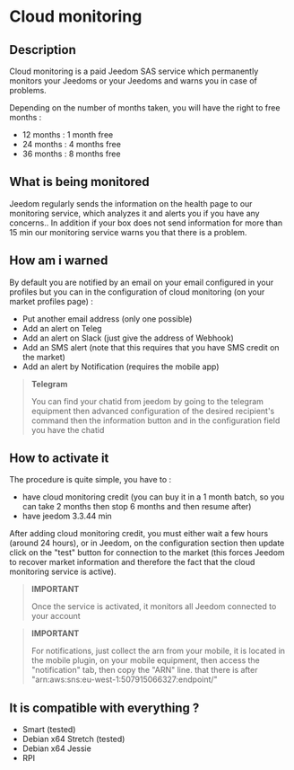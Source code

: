 # Cloud monitoring

## Description

Cloud monitoring is a paid Jeedom SAS service which permanently monitors your Jeedoms or your Jeedoms and warns you in case of problems.

Depending on the number of months taken, you will have the right to free months : 

- 12 months : 1 month free
- 24 months : 4 months free
- 36 months : 8 months free

## What is being monitored

Jeedom regularly sends the information on the health page to our monitoring service, which analyzes it and alerts you if you have any concerns.. In addition if your box does not send information for more than 15 min our monitoring service warns you that there is a problem.

## How am i warned

By default you are notified by an email on your email configured in your profiles but you can in the configuration of cloud monitoring (on your market profiles page) : 

- Put another email address (only one possible)
- Add an alert on Teleg
- Add an alert on Slack (just give the address of Webhook)
- Add an SMS alert (note that this requires that you have SMS credit on the market)
- Add an alert by Notification (requires the mobile app) 

> **Telegram**
>
> You can find your chatid from jeedom by going to the telegram equipment then advanced configuration of the desired recipient's command then the information button and in the configuration field you have the chatid

## How to activate it

The procedure is quite simple, you have to : 

- have cloud monitoring credit (you can buy it in a 1 month batch, so you can take 2 months then stop 6 months and then resume after)
- have jeedom 3.3.44 min

After adding cloud monitoring credit, you must either wait a few hours (around 24 hours), or in Jeedom, on the configuration section then update click on the "test" button for connection to the market (this forces Jeedom to recover market information and therefore the fact that the cloud monitoring service is active).

>**IMPORTANT**
>
> Once the service is activated, it monitors all Jeedom connected to your account

>**IMPORTANT**
>
> For notifications, just collect the arn from your mobile, it is located in the mobile plugin, on your mobile equipment, then access the "notification" tab, then copy the "ARN" line. that there is after "arn:aws:sns:eu-west-1:507915066327:endpoint/"

## It is compatible with everything ?

- Smart (tested)
- Debian x64 Stretch (tested)
- Debian x64 Jessie
- RPI

